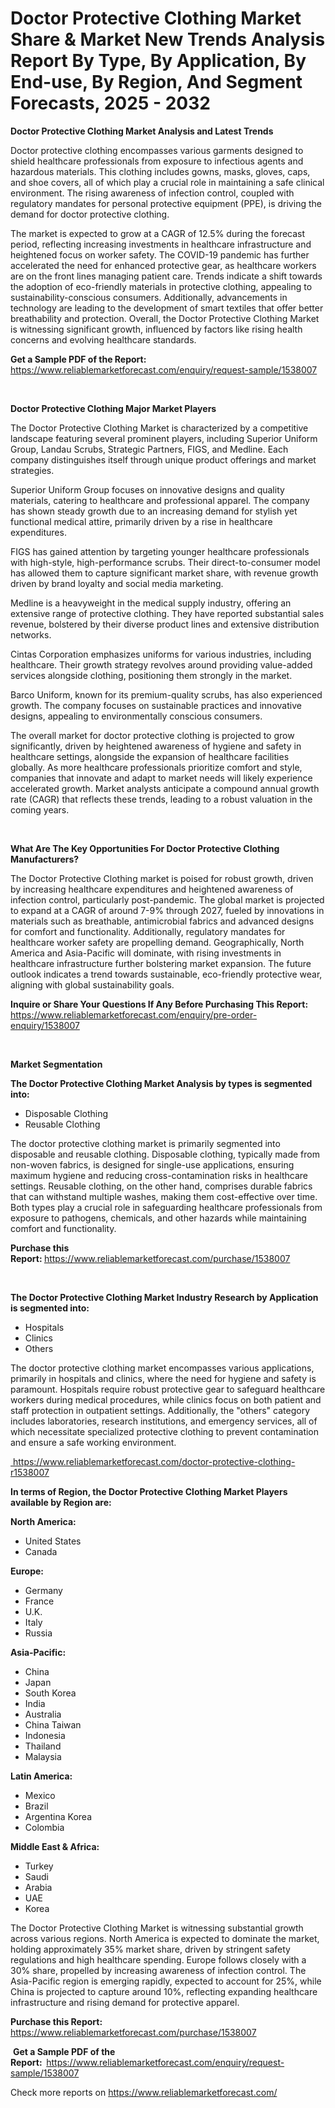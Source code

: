 <p><h1>Doctor Protective Clothing Market Share & Market New Trends Analysis Report By Type, By Application, By End-use, By Region, And Segment Forecasts, 2025 - 2032</h1></p><p><strong>Doctor Protective Clothing Market Analysis and Latest Trends</strong></p>
<p><p>Doctor protective clothing encompasses various garments designed to shield healthcare professionals from exposure to infectious agents and hazardous materials. This clothing includes gowns, masks, gloves, caps, and shoe covers, all of which play a crucial role in maintaining a safe clinical environment. The rising awareness of infection control, coupled with regulatory mandates for personal protective equipment (PPE), is driving the demand for doctor protective clothing.</p><p>The market is expected to grow at a CAGR of 12.5% during the forecast period, reflecting increasing investments in healthcare infrastructure and heightened focus on worker safety. The COVID-19 pandemic has further accelerated the need for enhanced protective gear, as healthcare workers are on the front lines managing patient care. Trends indicate a shift towards the adoption of eco-friendly materials in protective clothing, appealing to sustainability-conscious consumers. Additionally, advancements in technology are leading to the development of smart textiles that offer better breathability and protection. Overall, the Doctor Protective Clothing Market is witnessing significant growth, influenced by factors like rising health concerns and evolving healthcare standards.</p></p>
<p><strong>Get a Sample PDF of the Report:&nbsp;</strong> <a href="https://www.reliablemarketforecast.com/enquiry/request-sample/1538007?utm_campaign=2949&utm_medium=2&utm_source=Github&utm_content=ia&utm_term=05042025&utm_id=doctor-protective-clothing">https://www.reliablemarketforecast.com/enquiry/request-sample/1538007</a></p>
<p>&nbsp;</p>
<p><strong>Doctor Protective Clothing Major Market Players</strong></p>
<p><p>The Doctor Protective Clothing Market is characterized by a competitive landscape featuring several prominent players, including Superior Uniform Group, Landau Scrubs, Strategic Partners, FIGS, and Medline. Each company distinguishes itself through unique product offerings and market strategies.</p><p>Superior Uniform Group focuses on innovative designs and quality materials, catering to healthcare and professional apparel. The company has shown steady growth due to an increasing demand for stylish yet functional medical attire, primarily driven by a rise in healthcare expenditures.</p><p>FIGS has gained attention by targeting younger healthcare professionals with high-style, high-performance scrubs. Their direct-to-consumer model has allowed them to capture significant market share, with revenue growth driven by brand loyalty and social media marketing. </p><p>Medline is a heavyweight in the medical supply industry, offering an extensive range of protective clothing. They have reported substantial sales revenue, bolstered by their diverse product lines and extensive distribution networks. </p><p>Cintas Corporation emphasizes uniforms for various industries, including healthcare. Their growth strategy revolves around providing value-added services alongside clothing, positioning them strongly in the market. </p><p>Barco Uniform, known for its premium-quality scrubs, has also experienced growth. The company focuses on sustainable practices and innovative designs, appealing to environmentally conscious consumers.</p><p>The overall market for doctor protective clothing is projected to grow significantly, driven by heightened awareness of hygiene and safety in healthcare settings, alongside the expansion of healthcare facilities globally. As more healthcare professionals prioritize comfort and style, companies that innovate and adapt to market needs will likely experience accelerated growth. Market analysts anticipate a compound annual growth rate (CAGR) that reflects these trends, leading to a robust valuation in the coming years.</p></p>
<p>&nbsp;</p>
<p><strong>What Are The Key Opportunities For Doctor Protective Clothing Manufacturers?</strong></p>
<p><p>The Doctor Protective Clothing market is poised for robust growth, driven by increasing healthcare expenditures and heightened awareness of infection control, particularly post-pandemic. The global market is projected to expand at a CAGR of around 7-9% through 2027, fueled by innovations in materials such as breathable, antimicrobial fabrics and advanced designs for comfort and functionality. Additionally, regulatory mandates for healthcare worker safety are propelling demand. Geographically, North America and Asia-Pacific will dominate, with rising investments in healthcare infrastructure further bolstering market expansion. The future outlook indicates a trend towards sustainable, eco-friendly protective wear, aligning with global sustainability goals.</p></p>
<p><strong>Inquire or Share Your Questions If Any Before Purchasing This Report:</strong> <a href="https://www.reliablemarketforecast.com/enquiry/pre-order-enquiry/1538007?utm_campaign=2949&utm_medium=2&utm_source=Github&utm_content=ia&utm_term=05042025&utm_id=doctor-protective-clothing">https://www.reliablemarketforecast.com/enquiry/pre-order-enquiry/1538007</a></p>
<p>&nbsp;</p>
<p><strong>Market Segmentation</strong></p>
<p><strong>The Doctor Protective Clothing Market Analysis by types is segmented into:</strong></p>
<p><ul><li>Disposable Clothing</li><li>Reusable Clothing</li></ul></p>
<p><p>The doctor protective clothing market is primarily segmented into disposable and reusable clothing. Disposable clothing, typically made from non-woven fabrics, is designed for single-use applications, ensuring maximum hygiene and reducing cross-contamination risks in healthcare settings. Reusable clothing, on the other hand, comprises durable fabrics that can withstand multiple washes, making them cost-effective over time. Both types play a crucial role in safeguarding healthcare professionals from exposure to pathogens, chemicals, and other hazards while maintaining comfort and functionality.</p></p>
<p><strong>Purchase this Report:&nbsp;</strong><a href="https://www.reliablemarketforecast.com/purchase/1538007?utm_campaign=2949&utm_medium=2&utm_source=Github&utm_content=ia&utm_term=05042025&utm_id=doctor-protective-clothing">https://www.reliablemarketforecast.com/purchase/1538007</a></p>
<p>&nbsp;</p>
<p><strong>The Doctor Protective Clothing Market Industry Research by Application is segmented into:</strong></p>
<p><ul><li>Hospitals</li><li>Clinics</li><li>Others</li></ul></p>
<p><p>The doctor protective clothing market encompasses various applications, primarily in hospitals and clinics, where the need for hygiene and safety is paramount. Hospitals require robust protective gear to safeguard healthcare workers during medical procedures, while clinics focus on both patient and staff protection in outpatient settings. Additionally, the "others" category includes laboratories, research institutions, and emergency services, all of which necessitate specialized protective clothing to prevent contamination and ensure a safe working environment.</p></p>
<p><a href="https://www.reliablemarketforecast.com/doctor-protective-clothing-r1538007?utm_campaign=2949&utm_medium=2&utm_source=Github&utm_content=ia&utm_term=05042025&utm_id=doctor-protective-clothing">&nbsp;https://www.reliablemarketforecast.com/doctor-protective-clothing-r1538007</a></p>
<p><strong>In terms of Region, the Doctor Protective Clothing Market Players available by Region are:</strong></p>
<p>
    <p> <strong> North America: </strong>
        <ul>
            <li>United States</li>
            <li>Canada</li>
        </ul>
        </p> 
    <p> <strong> Europe: </strong>
        <ul>
            <li>Germany</li>
            <li>France</li>
            <li>U.K.</li>
            <li>Italy</li>
            <li>Russia</li>
        </ul>
        </p> 
    <p> <strong> Asia-Pacific: </strong>
        <ul>
            <li>China</li>
            <li>Japan</li>
            <li>South Korea</li>
            <li>India</li>
            <li>Australia</li>
            <li>China Taiwan</li>
            <li>Indonesia</li>
            <li>Thailand</li>
            <li>Malaysia</li>
        </ul>
        </p> 
    <p> <strong> Latin America: </strong>
        <ul>
            <li>Mexico</li>
            <li>Brazil</li>
            <li>Argentina Korea</li>
            <li>Colombia</li>
        </ul>
        </p> 
    <p> <strong> Middle East & Africa: </strong>
        <ul>
            <li>Turkey</li>
            <li>Saudi</li>
            <li>Arabia</li>
            <li>UAE</li>
            <li>Korea</li>
        </ul>
    </p>
    </p>
<p><p>The Doctor Protective Clothing Market is witnessing substantial growth across various regions. North America is expected to dominate the market, holding approximately 35% market share, driven by stringent safety regulations and high healthcare spending. Europe follows closely with a 30% share, propelled by increasing awareness of infection control. The Asia-Pacific region is emerging rapidly, expected to account for 25%, while China is projected to capture around 10%, reflecting expanding healthcare infrastructure and rising demand for protective apparel.</p></p>
<p><strong>Purchase this Report: </strong><a href="https://www.reliablemarketforecast.com/purchase/1538007?utm_campaign=2949&utm_medium=2&utm_source=Github&utm_content=ia&utm_term=05042025&utm_id=doctor-protective-clothing">https://www.reliablemarketforecast.com/purchase/1538007</a></p>
<p>&nbsp;<strong>Get a Sample PDF of the Report:&nbsp;&nbsp;</strong><a href="https://www.reliablemarketforecast.com/enquiry/request-sample/1538007?utm_campaign=2949&utm_medium=2&utm_source=Github&utm_content=ia&utm_term=05042025&utm_id=doctor-protective-clothing">https://www.reliablemarketforecast.com/enquiry/request-sample/1538007</a></p>
<p><strong></strong></p>
<p>Check more reports on <a href="https://www.reliablemarketforecast.com/?utm_campaign=2949&utm_medium=2&utm_source=Github&utm_content=ia&utm_term=05042025&utm_id=doctor-protective-clothing">https://www.reliablemarketforecast.com/</a></p>